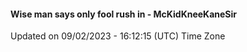 #### Wise man says only fool rush in - McKidKneeKaneSir
Updated on 09/02/2023 - 16:12:15 (UTC) Time Zone
